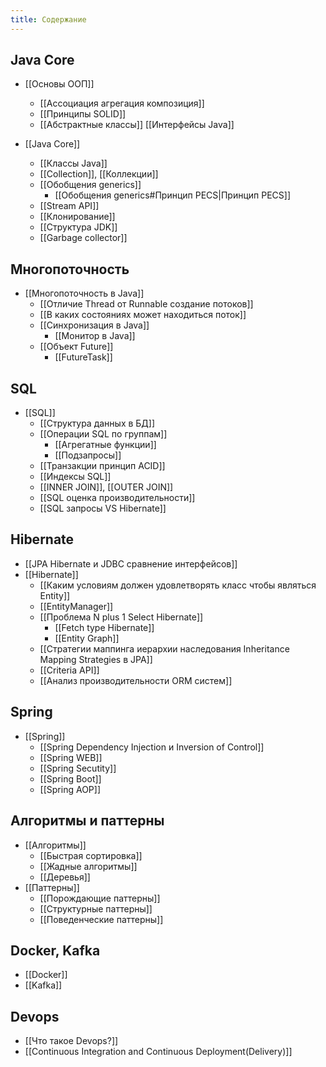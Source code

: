 ```yaml
---
title: Содержание
---
```

## Java Core

- [[Основы ООП]]
	- [[Ассоциация агрегация композиция]]
	- [[Принципы SOLID]]
	- [[Абстрактные классы]] [[Интерфейсы Java]]

- [[Java Core]]
	- [[Классы Java]]
	- [[Collection]], [[Коллекции]]
	- [[Обобщения generics]]
		- [[Обобщения generics#Принцип PECS|Принцип PECS]]
	- [[Stream API]]
	- [[Клонирование]]
	- [[Структура JDK]]
	- [[Garbage collector]]
## Многопоточность

- [[Многопоточность в Java]]
	- [[Отличие Thread от Runnable создание потоков]]
	- [[В каких состояниях может находиться поток]]
	- [[Синхронизация в Java]]
		- [[Монитор в Java]]
	- [[Объект Future]]
		- [[FutureTask]]

## SQL

- [[SQL]]
	- [[Структура данных в БД]]
	- [[Операции SQL по группам]]
		- [[Агрегатные функции]]
		- [[Подзапросы]]
	- [[Транзакции принцип ACID]]
	- [[Индексы SQL]]
	- [[INNER JOIN]], [[OUTER JOIN]]
	- [[SQL оценка производительности]] 
	- [[SQL запросы VS Hibernate]]


## Hibernate

- [[JPA Hibernate и JDBC сравнение интерфейсов]]
- [[Hibernate]]
	- [[Каким условиям должен удовлетворять класс чтобы являться Entity]]
	- [[EntityManager]]
	- [[Проблема N plus 1 Select Hibernate]]
		- [[Fetch type Hibernate]]
		- [[Entity Graph]]
	- [[Cтратегии маппинга иерархии наследования Inheritance Mapping Strategies в JPA]]
	- [[Criteria API]]
	- [[Анализ производительности ORM систем]]
## Spring

- [[Spring]]
	- [[Spring Dependency Injection и Inversion of Control]]
	- [[Spring WEB]]
	- [[Spring Secutity]]
	- [[Spring Boot]]
	- [[Spring AOP]]
## Алгоритмы и паттерны

- [[Алгоритмы]]
	- [[Быстрая сортировка]]
	- [[Жадные алгоритмы]]
	- [[Деревья]]
- [[Паттерны]]
	- [[Порождающие паттерны]]
	- [[Структурные паттерны]]
	- [[Поведенческие паттерны]]

## Docker, Kafka

- [[Docker]]
- [[Kafka]]
## Devops
- [[Что такое Devops?]]
- [[Continuous Integration and Continuous Deployment(Delivery)]]